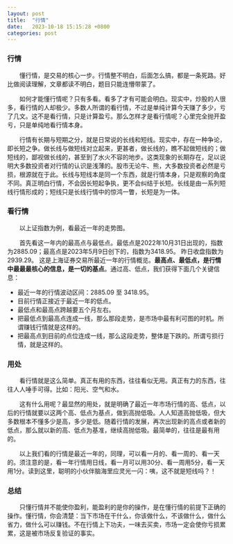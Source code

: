 ```yaml
---
layout: post
title:  "行情"
date:   2023-10-18 15:15:28 +0800
categories: post
---
```


###  行情

&#8195;&#8195;懂行情，是交易的核心一步。行情整不明白，后面怎么搞，都是一条死路。好比做阅读理解，文章都读不明白，题目只能连懵带蒙了。

&#8195;&#8195;如何才能懂行情呢？只有多看。看多了才有可能会明白。现实中，炒股的人很多，看行情的人却极少。多数人所谓的看行情，不过是单纯计算今天赚了多少，亏了几文。这不是看行情，只是计算盈亏。那么怎样才是看行情呢？心里完全抛开盈亏，只是单纯地看行情本身。

&#8195;&#8195;行情有长期与短期之分，就是日常说的长线和短线。现实中，存在一种争论，即长短之争。做长线与做短线对立起来，更甚者，做长线的，瞧不起做短线的；做短线的，鄙视做长线的，甚至到了水火不容的地步。这类现象的长期存在，足以说明大多数投资者对行情的认识是浅薄的。股市无论牛、熊，大多数投资者必然是亏损，根源就在于此。长线与短线本是同一个东西，就是行情本身，只是观察的角度不同。真正明白行情，不会因长短起争执，更不会纠结于长短。长线是由一系列短线行情形成的；短线只是长线行情中的惊鸿一瞥，长短是为一体。

### 看行情

&#8195;&#8195;以上证指数为例，看最近一年的走势图。

&#8195;&#8195;首先看这一年内的最高点与最低点。最低点是2022年10月31日出现的，指数为2885.09；最高点是2023年5月9日创下的，指数为3418.95。 昨日收盘指数为2939.29。 这是上海证券交易所最近一年的行情概览。**最高点、最低点，是行情中最最最核心的信息，是一切的基点**。通过高、低点，我们获得下面几个关键信息：
+ 最近一年的行情波动区间：2885.09 至 3418.95。
+ 目前行情正接近于最近一年的低点。
+ 最低点和最高点跨越要五个月左右。
+ 把最低点到最高点连成一线，那么那段走势，是市场中最有利可图的时机。所谓赚钱行情就是这样的。
+ 把最高点到目前的点位连成一线，那么这段走势，整体是下跌的。所谓亏损行情，就是这样的。

### 用处

&#8195;&#8195;看行情就是这么简单。真正有用的东西，往往看似无用。真正有力的东西，往往人人唾手可得。比如：阳光、空气和水。

&#8195;&#8195;这有什么用呢？最显然的用处，就是明确了最近一年市场行情的高、低点，以后的行情就要以这两个高、低点为基点，做到高抛低吸。人人知道高抛低吸，但大多数根本不懂多少是高，多少是低。随着行情的发展，再次出现新的高点或者新的低点，那么就以新的高、低点为基准，继续高抛低吸。最简单的，往往是最有用的。

&#8195;&#8195;以上我们看的行情是最近一年的，同理，可以看一月的、看一周的、看一天的。须注意的是，看一年行情用日线，看一月可以用30分、看一周用5分，看一天用1分。读到这里，聪明的小伙伴脑海里应灵光一闪：咦，这不就是短线吗？！


### 总结

&#8195;&#8195;只懂行情并不能使你盈利，能盈利的是你的操作，是在懂行情的前提下正确的操作。懂行情，你会清楚：当下市场在干什么，你该做什么，不该做什么，做什么省力，做什么可以赚钱。不在行情上下功夫，一味去买卖，市场一定会使你亏损累累，这是被市场反复验证的事实。
